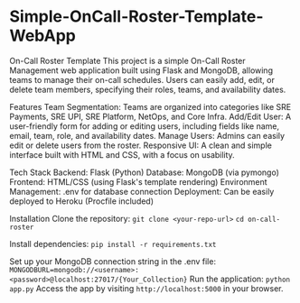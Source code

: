 # Simple-OnCall-Roster-Template-WebApp
On-Call Roster Template
This project is a simple On-Call Roster Management web application built using Flask and MongoDB, allowing teams to manage their on-call schedules. Users can easily add, edit, or delete team members, specifying their roles, teams, and availability dates.

Features
Team Segmentation: Teams are organized into categories like SRE Payments, SRE UPI, SRE Platform, NetOps, and Core Infra.
Add/Edit User: A user-friendly form for adding or editing users, including fields like name, email, team, role, and availability dates.
Manage Users: Admins can easily edit or delete users from the roster.
Responsive UI: A clean and simple interface built with HTML and CSS, with a focus on usability.

Tech Stack
Backend: Flask (Python)
Database: MongoDB (via pymongo)
Frontend: HTML/CSS (using Flask's template rendering)
Environment Management: .env for database connection
Deployment: Can be easily deployed to Heroku (Procfile included)

Installation
Clone the repository:
`git clone <your-repo-url>`
`cd on-call-roster`

Install dependencies:
`pip install -r requirements.txt`

Set up your MongoDB connection string in the .env file:
`MONGODBURL=mongodb://<username>:<password>@localhost:27017/{Your_Collection}`
Run the application:
`python app.py`
Access the app by visiting `http://localhost:5000` in your browser.
